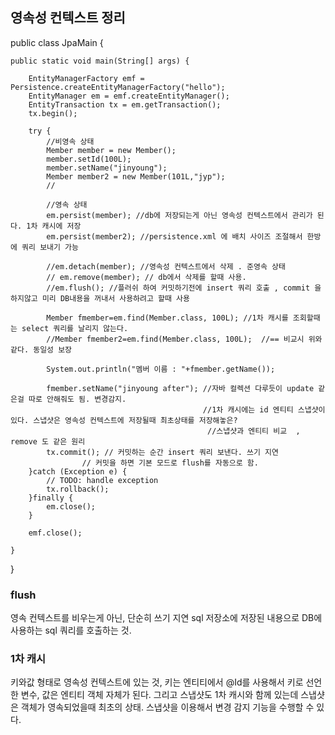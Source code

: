 <h2>영속성 컨텍스트 정리 </h2>

public class JpaMain {

	
	public static void main(String[] args) {
		
		EntityManagerFactory emf = Persistence.createEntityManagerFactory("hello");
		EntityManager em = emf.createEntityManager();	
		EntityTransaction tx = em.getTransaction();
		tx.begin();
		
		try {
			//비영속 상태
			Member member = new Member();
			member.setId(100L);
			member.setName("jinyoung");
			Member member2 = new Member(101L,"jyp");
			//
			
			//영속 상태
			em.persist(member); //db에 저장되는게 아닌 영속성 컨텍스트에서 관리가 된다. 1차 캐시에 저장 
			em.persist(member2); //persistence.xml 에 배치 사이즈 조절해서 한방에 쿼리 보내기 가능 
			
			//em.detach(member); //영속성 컨텍스트에서 삭제 . 준영속 상태 
			// em.remove(member); // db에서 삭제를 할때 사용.	
			//em.flush(); //플러쉬 하여 커밋하기전에 insert 쿼리 호출 , commit 을 하지않고 미리 DB내용을 꺼내서 사용하려고 할때 사용 
			
			Member fmember=em.find(Member.class, 100L); //1차 캐시를 조회할때는 select 쿼리를 날리지 않는다.
			//Member fmember2=em.find(Member.class, 100L);  //== 비교시 위와 같다. 동일성 보장 
			
			System.out.println("멤버 이름 : "+fmember.getName());
			
			fmember.setName("jinyoung after"); //자바 컬렉션 다루듯이 update 같은걸 따로 안해줘도 됨. 변경감지.
			                                   //1차 캐시에는 id 엔티티 스냅샷이 있다. 스냅샷은 영속성 컨텍스트에 저장될때 최초상태를 저장해놓은? 
												//스냅샷과 엔티티 비교  , remove 도 같은 원리 
			tx.commit(); // 커밋하는 순간 insert 쿼리 보낸다. 쓰기 지연 
                    // 커밋을 하면 기본 모드로 flush를 자동으로 함. 
		}catch (Exception e) {
			// TODO: handle exception
			tx.rollback();
		}finally {
			em.close();
		}
		
		emf.close();
		
	}
}

<h3>flush</h3>
영속 컨텍스트를 비우는게 아닌, 단순히 쓰기 지연 sql 저장소에 저장된 내용으로 DB에 사용하는 sql 쿼리를 호출하는 것.

<h3>1차 캐시</h3>
키와값 형태로 영속성 컨텍스트에 있는 것, 
키는 엔티티에서 @Id를 사용해서 키로 선언한 변수, 값은 엔티티 객체 자체가 된다.
그리고 스냅샷도 1차 캐시와 함께 있는데 스냅샷은 객체가 영속되었을때 최초의 상태.
스냅샷을 이용해서 변경 감지 기능을 수행할 수 있다.
